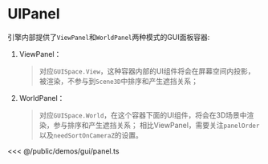 # UIPanel
引擎内部提供了`ViewPanel`和`WorldPanel`两种模式的GUI面板容器:
1. ViewPanel：
    > 对应`GUISpace.View`，这种容器内部的UI组件将会在屏幕空间内投影，被渲染，不参与到`Scene3D`中排序和产生遮挡关系；

2. WorldPanel：
    > 对应`GUISpace.World`，在这个容器下面的UI组件，将会在3D场景中渲染，参与排序和产生遮挡关系；
    > 相比ViewPanel，需要关注`panelOrder`以及`needSortOnCameraZ`的设置。

<Demo :height="500" src="/demos/gui/panel.ts"></Demo>

<<< @/public/demos/gui/panel.ts
